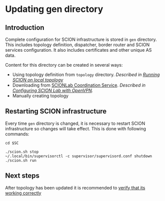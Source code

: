 # Updating gen directory

## Introduction

Complete configuration for SCION infrastructure is stored in `gen` directory. This includes topology definition, dispatcher, border router and SCION services configuration. It also includes certificates and other unique AS data. 

Content for this directory can be created in several ways:

- Using topology definition from `topology` directory. *Described in [Running SCION on local topology](/general_scion_configuration/local_top)*
- Downloading from [SCIONLab Coordination Service](https://coord.scionproto.net). *Described in [Configuring SCION Lab with OpenVPN](general_scion_configuration/vpn_setup).*
- Manually creating topology

## Restarting SCION infrastructure

Every time `gen` directory is changed, it is necessary to restart SCION infrastructure so changes will take effect. This is done with following commands:

```shell
cd $SC

./scion.sh stop
~/.local/bin/supervisorctl -c supervisor/supervisord.conf shutdown
./scion.sh run
```

## Next steps

After topology has been updated it is recommended to [verify that its working correctly](/general_scion_configuration/verifying_scion_installation)